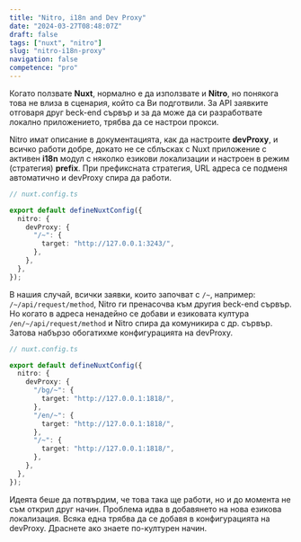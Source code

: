 ```yaml
---
title: "Nitro, i18n and Dev Proxy"
date: "2024-03-27T08:48:07Z"
draft: false
tags: ["nuxt", "nitro"]
slug: "nitro-i18n-proxy"
navigation: false
competence: "pro"
---
```


Когато ползвате **Nuxt**, нормално е да използвате и **Nitro**, но понякога това не влиза в сценария, който са Ви подготвили. За API заявките отговаря друг beck-end сървър и за да може да си разработвате локално приложението, трябва да се настрои прокси.

<!-- more -->

Nitro имат описание в документацията, как да настроите **devProxy**, и всичко работи добре, докато не се сблъсках с Nuxt приложение с активен **i18n** модул с няколко езикови локализации и настроен в режим (стратегия) **prefix**. При префиксната стратегия, URL адреса се подменя автоматично и devProxy спира да работи.

```typescript
// nuxt.config.ts

export default defineNuxtConfig({
  nitro: {
    devProxy: {
      "/~": {
        target: "http://127.0.0.1:3243/",
      },
    },
  },
});
```

В нашия случай, всички заявки, които започват с `/~`, например: `/~/api/request/method`, Nitro ги пренасочва към другия beck-end сървър. Но когато в адреса ненадейно се добави и езиковата култура `/en/~/api/request/method` и Nitro спира да комуникира с др. сървър. Затова набързо обогатихме конфигурацията на devProxy.

```typescript
// nuxt.config.ts

export default defineNuxtConfig({
  nitro: {
    devProxy: {
      "/bg/~": {
        target: "http://127.0.0.1:1818/",
      },
      "/en/~": {
        target: "http://127.0.0.1:1818/",
      },
      "/~": {
        target: "http://127.0.0.1:1818/",
      },
    },
  },
});
```

Идеята беше да потвърдим, че това така ще работи, но и до момента не съм открил друг начин. Проблема идва в добавянето на нова езикова локализация. Всяка една трябва да се добавя в конфигурацията на devProxy. Драснете ако знаете по-културен начин.